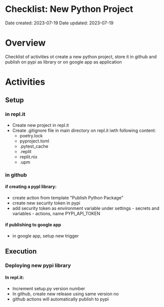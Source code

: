 
# Checklist: New Python Project
Date created: 2023-07-19
Date updated: 2023-07-19


# Overview
Checklist of activities ot create a new python project, store it in github and publish on pypi as library or on google app as application

# Activities

## Setup
### in repl.it
- Create new project in repl.it
- Create .gitignore file in main directory on repl.it iwth following content:
  - poetry.lock
  - pyproject.toml
  - .pytest_cache
  - .replit
  - replit.nix
  - .upm


### in github
#### if creating a pypl library:
- create action from template "Publish Python Package"
- create new security token in pypi
- add security token as environment variable under settings - secrets and variables - actions, name PYPI_API_TOKEN

#### if publishing to google app
- in google app, setup new trigger


## Execution

### Deploying new pypi library
#### In repl.it:
- Increment setup.py version number
- In github, create new release using same version no
- github actions will automatically publish to pypi


